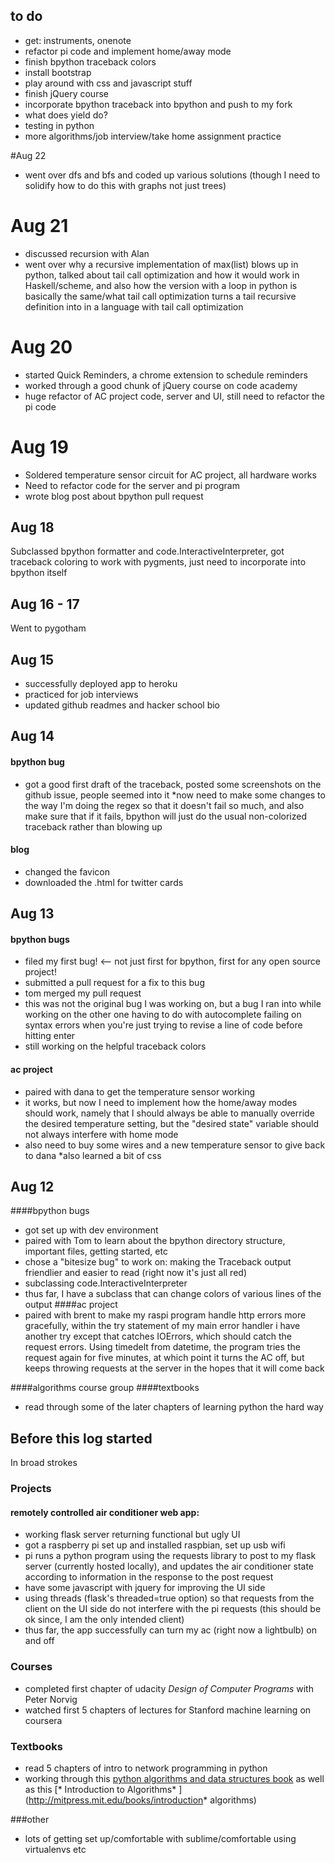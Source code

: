 ## to do
* get: instruments, onenote
* refactor pi code and implement home/away mode
* finish bpython traceback colors
* install bootstrap
* play around with css and javascript stuff
* finish jQuery course
* incorporate bpython traceback into bpython and push to my fork
* what does yield do?
* testing in python
* more algorithms/job interview/take home assignment practice

#Aug 22
* went over dfs and bfs and coded up various solutions (though I need to solidify how to do this with graphs not just trees)

# Aug 21
* discussed recursion with Alan
* went over why a recursive implementation of max(list) blows up in python, talked about tail call optimization and how it would work in Haskell/scheme, and also how the version with a loop in python is basically the same/what tail call optimization turns a tail recursive definition into in a language with tail call optimization

# Aug 20
* started Quick Reminders, a chrome extension to schedule reminders
* worked through a good chunk of jQuery course on code academy
* huge refactor of AC project code, server and UI, still need to refactor the pi code

# Aug 19
* Soldered temperature sensor circuit for AC project, all hardware works
* Need to refactor code for the server and pi program
* wrote blog post about bpython pull request

## Aug 18
Subclassed bpython formatter and code.InteractiveInterpreter, got traceback coloring to work with pygments, just need to incorporate into bpython itself

## Aug 16 - 17
Went to pygotham

## Aug 15
* successfully deployed app to heroku
* practiced for job interviews
* updated github readmes and hacker school bio 

## Aug 14
#### bpython bug
* got a good first draft of the traceback, posted some screenshots on the github issue, people seemed into it
*now need to make some changes to the way I'm doing the regex so that it doesn't fail so much, and also make sure that if it fails, bpython will just do the usual non-colorized traceback rather than blowing up
#### blog
* changed the favicon
* downloaded the .html for twitter cards

## Aug 13
#### bpython bugs
* filed my first bug! <-- not just first for bpython, first for any open source project!
* submitted a pull request for a fix to this bug
* tom merged my pull request
* this was not the original bug I was working on, but a bug I ran into while working on the other one having to do with autocomplete failing on syntax errors when you're just trying to revise a line of code before hitting enter 
* still working on the helpful traceback colors

#### ac project
* paired with dana to get the temperature sensor working
* it works, but now I need to implement how the home/away modes should work, namely that I should always be able to manually override the desired temperature setting, but the "desired state" variable should not always interfere with home mode
* also need to buy some wires and a new temperature sensor to give back to dana 
*also learned a bit of css

## Aug 12
####bpython bugs

* got set up with dev environment
* paired with Tom to learn about the bpython directory structure, important files, getting started, etc
* chose a "bitesize bug" to work on: making the Traceback output friendlier and easier to read (right now it's just all red)
* subclassing code.InteractiveInterpreter 
* thus far, I have a subclass that can change colors of various lines of the output
####ac project
* paired with brent to make my raspi program handle http errors more gracefully, within the try statement of my main error handler i have another try except that catches IOErrors, which should catch the request errors. Using timedelt from datetime, the program tries the request again for five minutes, at which point it turns the AC off, but keeps throwing requests at the server in the hopes that it will come back

####algorithms course group
####textbooks

* read through some of the later chapters of learning python the hard way

## Before this log started
In broad strokes
### Projects
#### remotely controlled air conditioner web app:

* working flask server returning functional but ugly UI
* got a raspberry pi set up and installed raspbian, set up usb wifi
* pi runs a python program using the requests library to post to my flask server (currently hosted locally), and updates the air conditioner state according to information in the response to the post request
* have some javascript with jquery for improving the UI side
* using threads (flask's threaded=true option) so that requests from the client on the UI side do not interfere with the pi requests (this should be ok since, I am the only intended client)
* thus far, the app successfully can turn my ac (right now a lightbulb) on and off

### Courses

* completed first chapter of udacity *Design of Computer Programs* with Peter Norvig
* watched first 5 chapters of lectures for Stanford machine learning on coursera

### Textbooks

* read 5 chapters of intro to network programming in python
* working through this [python algorithms and data structures book](http://interactivepython.org/runestone/static/pythonds/index.html) as well as this [* Introduction to Algorithms* ](http://mitpress.mit.edu/books/introduction* algorithms)

###other

* lots of getting set up/comfortable with sublime/comfortable using virtualenvs etc
